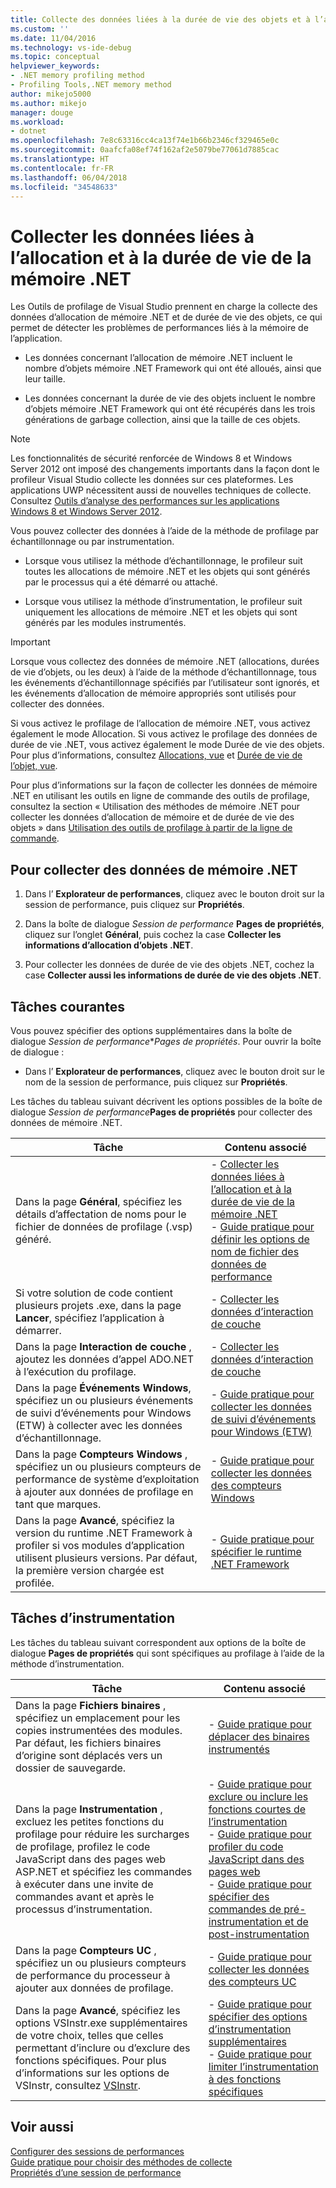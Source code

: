 ```yaml
---
title: Collecte des données liées à la durée de vie des objets et à l’allocation de mémoire .NET | Microsoft Docs
ms.custom: ''
ms.date: 11/04/2016
ms.technology: vs-ide-debug
ms.topic: conceptual
helpviewer_keywords:
- .NET memory profiling method
- Profiling Tools,.NET memory method
author: mikejo5000
ms.author: mikejo
manager: douge
ms.workload:
- dotnet
ms.openlocfilehash: 7e8c63316cc4ca13f74e1b66b2346cf329465e0c
ms.sourcegitcommit: 0aafcfa08ef74f162af2e5079be77061d7885cac
ms.translationtype: HT
ms.contentlocale: fr-FR
ms.lasthandoff: 06/04/2018
ms.locfileid: "34548633"
---
```

# <a name="collect-net-memory-allocation-and-lifetime-data"></a>Collecter les données liées à l’allocation et à la durée de vie de la mémoire .NET

Les Outils de profilage de Visual Studio prennent en charge la collecte des données d’allocation de mémoire .NET et de durée de vie des objets, ce qui permet de détecter les problèmes de performances liés à la mémoire de l’application.

- Les données concernant l’allocation de mémoire .NET incluent le nombre d’objets mémoire .NET Framework qui ont été alloués, ainsi que leur taille.

- Les données concernant la durée de vie des objets incluent le nombre d’objets mémoire .NET Framework qui ont été récupérés dans les trois générations de garbage collection, ainsi que la taille de ces objets.

> [!NOTE]
> Les fonctionnalités de sécurité renforcée de Windows 8 et Windows Server 2012 ont imposé des changements importants dans la façon dont le profileur Visual Studio collecte les données sur ces plateformes. Les applications UWP nécessitent aussi de nouvelles techniques de collecte. Consultez [Outils d’analyse des performances sur les applications Windows 8 et Windows Server 2012](../profiling/performance-tools-on-windows-8-and-windows-server-2012-applications.md).

Vous pouvez collecter des données à l’aide de la méthode de profilage par échantillonnage ou par instrumentation.

- Lorsque vous utilisez la méthode d’échantillonnage, le profileur suit toutes les allocations de mémoire .NET et les objets qui sont générés par le processus qui a été démarré ou attaché.

- Lorsque vous utilisez la méthode d’instrumentation, le profileur suit uniquement les allocations de mémoire .NET et les objets qui sont générés par les modules instrumentés.

> [!IMPORTANT]
> Lorsque vous collectez des données de mémoire .NET (allocations, durées de vie d’objets, ou les deux) à l’aide de la méthode d’échantillonnage, tous les événements d’échantillonnage spécifiés par l’utilisateur sont ignorés, et les événements d’allocation de mémoire appropriés sont utilisés pour collecter des données.

Si vous activez le profilage de l’allocation de mémoire .NET, vous activez également le mode Allocation. Si vous activez le profilage des données de durée de vie .NET, vous activez également le mode Durée de vie des objets. Pour plus d’informations, consultez [Allocations, vue](../profiling/dotnet-memory-allocations-view.md) et [Durée de vie de l’objet, vue](../profiling/object-lifetime-view.md).

Pour plus d’informations sur la façon de collecter les données de mémoire .NET en utilisant les outils en ligne de commande des outils de profilage, consultez la section « Utilisation des méthodes de mémoire .NET pour collecter les données d’allocation de mémoire et de durée de vie des objets » dans [Utilisation des outils de profilage à partir de la ligne de commande](../profiling/using-profiling-methods-to-collect-performance-data-from-the-command-line.md).

## <a name="to-collect-net-memory-data"></a>Pour collecter des données de mémoire .NET

1. Dans l’ **Explorateur de performances**, cliquez avec le bouton droit sur la session de performance, puis cliquez sur **Propriétés**.

2. Dans la boîte de dialogue *Session de performance* **Pages de propriétés**, cliquez sur l’onglet **Général**, puis cochez la case **Collecter les informations d’allocation d’objets .NET**.

3. Pour collecter les données de durée de vie des objets .NET, cochez la case **Collecter aussi les informations de durée de vie des objets .NET**.

## <a name="common-tasks"></a>Tâches courantes

Vous pouvez spécifier des options supplémentaires dans la boîte de dialogue *Session de performance***Pages de propriétés*. Pour ouvrir la boîte de dialogue :

- Dans l’ **Explorateur de performances**, cliquez avec le bouton droit sur le nom de la session de performance, puis cliquez sur **Propriétés**.

Les tâches du tableau suivant décrivent les options possibles de la boîte de dialogue *Session de performance***Pages de propriétés** pour collecter des données de mémoire .NET.

|Tâche|Contenu associé|
|----------|---------------------|
|Dans la page **Général**, spécifiez les détails d’affectation de noms pour le fichier de données de profilage (.vsp) généré.|- [Collecter les données liées à l’allocation et à la durée de vie de la mémoire .NET](../profiling/collecting-dotnet-memory-allocation-and-lifetime-data.md)<br />- [Guide pratique pour définir les options de nom de fichier des données de performance](../profiling/how-to-set-performance-data-file-name-options.md)|
|Si votre solution de code contient plusieurs projets .exe, dans la page **Lancer**, spécifiez l’application à démarrer.|- [Collecter les données d’interaction de couche](../profiling/collecting-tier-interaction-data.md)|
|Dans la page **Interaction de couche** , ajoutez les données d’appel ADO.NET à l’exécution du profilage.|- [Collecter les données d’interaction de couche](../profiling/collecting-tier-interaction-data.md)|
|Dans la page **Événements Windows**, spécifiez un ou plusieurs événements de suivi d’événements pour Windows (ETW) à collecter avec les données d’échantillonnage.|- [Guide pratique pour collecter les données de suivi d’événements pour Windows (ETW)](../profiling/how-to-collect-event-tracing-for-windows-etw-data.md)|
|Dans la page **Compteurs Windows** , spécifiez un ou plusieurs compteurs de performance de système d’exploitation à ajouter aux données de profilage en tant que marques.|- [Guide pratique pour collecter les données des compteurs Windows](../profiling/how-to-collect-windows-counter-data.md)|
|Dans la page **Avancé**, spécifiez la version du runtime .NET Framework à profiler si vos modules d’application utilisent plusieurs versions. Par défaut, la première version chargée est profilée.|- [Guide pratique pour spécifier le runtime .NET Framework](../profiling/how-to-specify-the-dotnet-framework-runtime.md)|

## <a name="instrumentation-tasks"></a>Tâches d’instrumentation

Les tâches du tableau suivant correspondent aux options de la boîte de dialogue **Pages de propriétés** qui sont spécifiques au profilage à l’aide de la méthode d’instrumentation.

|Tâche|Contenu associé|
|----------|---------------------|
|Dans la page **Fichiers binaires** , spécifiez un emplacement pour les copies instrumentées des modules. Par défaut, les fichiers binaires d’origine sont déplacés vers un dossier de sauvegarde.|- [Guide pratique pour déplacer des binaires instrumentés](../profiling/how-to-relocate-instrumented-binaries.md)|
|Dans la page **Instrumentation** , excluez les petites fonctions du profilage pour réduire les surcharges de profilage, profilez le code JavaScript dans des pages web ASP.NET et spécifiez les commandes à exécuter dans une invite de commandes avant et après le processus d’instrumentation.|- [Guide pratique pour exclure ou inclure les fonctions courtes de l’instrumentation](../profiling/how-to-exclude-or-include-short-functions-from-instrumentation.md)<br />- [Guide pratique pour profiler du code JavaScript dans des pages web](../profiling/how-to-profile-javascript-code-in-web-pages.md)<br />- [Guide pratique pour spécifier des commandes de pré-instrumentation et de post-instrumentation](../profiling/how-to-specify-pre-and-post-instrument-commands.md)|
|Dans la page **Compteurs UC** , spécifiez un ou plusieurs compteurs de performance du processeur à ajouter aux données de profilage.|- [Guide pratique pour collecter les données des compteurs UC](../profiling/how-to-collect-cpu-counter-data.md)|
|Dans la page **Avancé**, spécifiez les options VSInstr.exe supplémentaires de votre choix, telles que celles permettant d’inclure ou d’exclure des fonctions spécifiques. Pour plus d’informations sur les options de VSInstr, consultez [VSInstr](../profiling/vsinstr.md).|- [Guide pratique pour spécifier des options d’instrumentation supplémentaires](../profiling/how-to-specify-additional-instrumentation-options.md)<br />- [Guide pratique pour limiter l’instrumentation à des fonctions spécifiques](../profiling/how-to-limit-instrumentation-to-specific-functions.md)|

## <a name="see-also"></a>Voir aussi

[Configurer des sessions de performances](../profiling/configuring-performance-sessions.md)  
[Guide pratique pour choisir des méthodes de collecte](../profiling/how-to-choose-collection-methods.md)  
[Propriétés d’une session de performance](../profiling/performance-session-properties.md)
